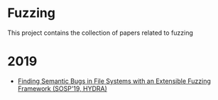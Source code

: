 # Fuzzing

This project contains the collection of papers related to fuzzing

# 2019

- [Finding Semantic Bugs in File Systems with an Extensible Fuzzing Framework (SOSP'19, HYDRA)](https://taesoo.kim/pubs/2019/kim:hydra.pdf)